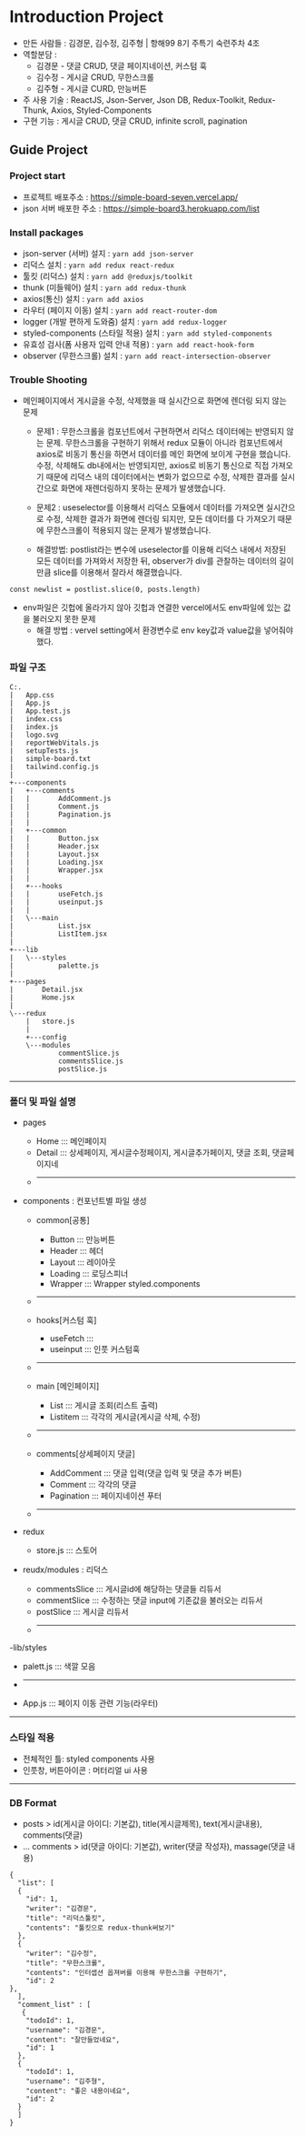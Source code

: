 # Introduction Project
- 만든 사람들 : 김경문, 김수정, 김주형 | 항해99 8기 주특기 숙련주차 4조
- 역할분담 : 
  - 김경문 - 댓글 CRUD, 댓글 페이지네이션, 커스텀 훅
  - 김수정 - 게시글 CRUD, 무한스크롤
  - 김주형 - 게시글 CURD, 만능버튼
- 주 사용 기술 : ReactJS, Json-Server, Json DB, Redux-Toolkit, Redux-Thunk, Axios, Styled-Components
- 구현 기능 : 게시글 CRUD, 댓글 CRUD, infinite scroll, pagination

## Guide Project
### Project start
  - 프로젝트 배포주소 : https://simple-board-seven.vercel.app/
  - json 서버 배포한 주소 : https://simple-board3.herokuapp.com/list

### Install packages
- json-server (서버) 설지 : `yarn add json-server`
- 리덕스 설치 : `yarn add redux react-redux`
- 툴킷 (리덕스) 설치 : `yarn add @reduxjs/toolkit`
- thunk (미들웨어) 설치 : `yarn add redux-thunk`
- axios(통신) 설치 : `yarn add axios` 
- 라우터 (페이지 이동) 설치 : `yarn add react-router-dom` 
- logger (개발 편하게 도와줌) 설치 : `yarn add redux-logger`
- styled-components (스타일 적용) 설치 : `yarn add styled-components`
- 유효성 검사(폼 사용자 입력 안내 적용) : `yarn add react-hook-form`
- observer (무한스크롤) 설치 : `yarn add react-intersection-observer`

### Trouble Shooting
- 메인페이지에서 게시글을 수정, 삭제했을 때 실시간으로 화면에 렌더링 되지 않는 문제 
  
  * 문제1 : 무한스크롤을 컴포넌트에서 구현하면서 리덕스 데이터에는 반영되지 않는 문제. 무한스크롤을 구현하기 위해서 redux 모듈이 아니라 컴포넌트에서 axios로 비동기 통신을 하면서 데이터를 메인 화면에 보이게 구현을 했습니다. 수정, 삭제해도 db내에서는 반영되지만, axios로 비동기 통신으로 직접 가져오기 때문에 리덕스 내의 데이터에서는 변화가 없으므로 수정, 삭제한 결과를 실시간으로 화면에 재렌더링하지 못하는 문제가 발생했습니다. 

  * 문제2 : useselector를 이용해서 리덕스 모듈에서 데이터를 가져오면 실시간으로 수정, 삭제한 결과가 화면에 렌더링 되지만, 모든 데이터를 다 가져오기 때문에 무한스크롤이 적용되지 않는 문제가 발생했습니다. 
 
  * 해결방법: postlist라는 변수에  useselector를 이용해 리덕스 내에서 저장된 모든 데이터를 가져와서 저장한 뒤, observer가 div를 관찰하는 데이터의 길이만큼 slice를 이용해서 잘라서 해결했습니다.
```
const newlist = postlist.slice(0, posts.length)
```

- env파일은 깃헙에 올라가지 않아 깃헙과 연결한 vercel에서도 env파일에 있는 값을 불러오지 못한 문제
  - 해결 방법 : vervel setting에서 환경변수로 env key값과 value값을 넣어줘야 했다. 
  
### 파일 구조  
```
C:.
|   App.css
|   App.js
|   App.test.js
|   index.css
|   index.js
|   logo.svg
|   reportWebVitals.js
|   setupTests.js
|   simple-board.txt
|   tailwind.config.js
|   
+---components
|   +---comments
|   |       AddComment.js
|   |       Comment.js
|   |       Pagination.js
|   |       
|   +---common
|   |       Button.jsx
|   |       Header.jsx
|   |       Layout.jsx
|   |       Loading.jsx
|   |       Wrapper.jsx
|   |       
|   +---hooks
|   |       useFetch.js
|   |       useinput.js
|   |       
|   \---main
|           List.jsx
|           ListItem.jsx
|           
+---lib
|   \---styles
|           palette.js
|           
+---pages
|       Detail.jsx
|       Home.jsx
|       
\---redux
    |   store.js
    |   
    +---config
    \---modules
            commentSlice.js
            commentsSlice.js
            postSlice.js
```
  

-----

### 폴더 및 파일 설명
- pages
  * Home ::: 메인페이지
  * Detail ::: 상세페이지, 게시글수정페이지, 게시글추가페이지, 댓글 조회, 댓글페이지네
  * ---------------- 

- components : 컨포넌트별 파일 생성
  * common[공통]
    * Button :::  만능버튼 
    * Header :::  헤더
    * Layout :::  레이아웃
    * Loading ::: 로딩스피너
    * Wrapper ::: Wrapper styled.components
    
  * ----------------
  
  * hooks[커스텀 훅]
    * useFetch ::: 
    * useinput ::: 인풋 커스텀훅
    
  * ---------------- 
  
  * main  [메인페이지]
    * List :::  게시글 조회(리스트 출력)
    * Listitem :::  각각의 게시글(게시글 삭제, 수정)

  * ---------------- 
  
  * comments[상세페이지 댓글]
    * AddComment :::  댓글 입력(댓글 입력 및 댓글 추가 버튼)
    * Comment :::  각각의 댓글
    * Pagination ::: 페이지네이션 푸터
  * ---------------- 
  
- redux
  * store.js ::: 스토어
- reudx/modules : 리덕스 
  * commentsSlice ::: 게시글id에 해당하는 댓글들 리듀서
  * commentSlice ::: 수정하는 댓글 input에 기존값을 불러오는 리듀서
  * postSlice ::: 게시글 리듀서
  * ---------------- 
-lib/styles
  * palett.js ::: 색깔 모음
  * ---------------- 

- App.js ::: 페이지 이동 관련 기능(라우터)

-----

### 스타일 적용
- 전체적인 틀: styled components 사용
- 인풋창, 버튼아이콘 : 머터리얼 ui 사용

-----

### DB Format
- posts > id(게시글 아이디: 기본값), title(게시글제목), text(게시글내용), comments(댓글)
- ... comments > id(댓글 아이디: 기본값), writer(댓글 작성자), massage(댓글 내용)
```
{
  "list": [
  {
    "id": 1,
    "writer": "김경문",
    "title": "리덕스툴킷",
    "contents": "툴킷으로 redux-thunk써보기"
  },
  {
    "writer": "김수정",
    "title": "무한스크롤",
    "contents": "인터셉션 옵져버를 이용해 무한스크롤 구현하기",
    "id": 2
},
  ],
  "comment_list" : [
   {
    "todoId": 1,
    "username": "김경문",
    "content": "잘만들었네요",
    "id": 1
  },
  {
    "todoId": 1,
    "username": "김주형",
    "content": "좋은 내용이네요",
    "id": 2
  }
  ]
}
```
